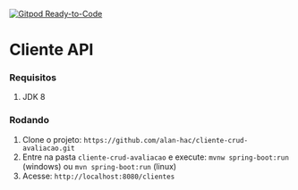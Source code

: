 [![Gitpod Ready-to-Code](https://img.shields.io/badge/Gitpod-Ready--to--Code-blue?logo=gitpod)](https://gitpod.io/#https://github.com/alan-hac/cliente-crud-avaliacao) 

# Cliente API

### Requisitos

1. JDK 8

### Rodando
1. Clone o projeto: `https://github.com/alan-hac/cliente-crud-avaliacao.git`
1. Entre na pasta `cliente-crud-avaliacao` e execute: `mvnw spring-boot:run` (windows) ou `mvn spring-boot:run` (linux) 
1. Acesse: `http://localhost:8080/clientes`
